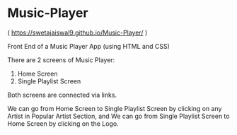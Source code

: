 # Music-Player

( https://swetajaiswal9.github.io/Music-Player/ )

Front End of a Music Player App (using HTML and CSS)

There are 2 screens of Music Player:
1) Home Screen
2) Single Playlist Screen 

Both screens are connected via links.

We can go from Home Screen to Single Playlist Screen by clicking on any Artist in Popular Artist Section, and
We can go from Single Playlist Screen to Home Screen by clicking on the Logo.
